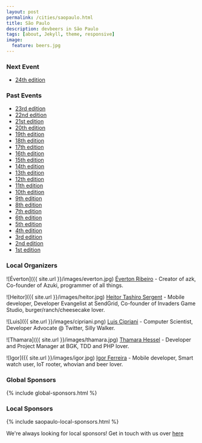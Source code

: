 ```yaml
---
layout: post
permalink: /cities/saopaulo.html
title: São Paulo
description: devbeers in São Paulo
tags: [about, Jekyll, theme, responsive]
image:
  feature: beers.jpg
---
```


### Next Event
* <a href="http://www.eventick.com.br/devbeers-sp-24" target="_blank">24th edition</a>

### Past Events
* <a href="http://www.eventick.com.br/devbeers-sp-23" target="_blank">23rd edition</a>
* <a href="http://www.eventick.com.br/devbeers-sp-22" target="_blank">22nd edition</a>
* <a href="http://www.eventick.com.br/devbeers-sp-21" target="_blank">21st edition</a>
* <a href="http://www.eventick.com.br/devbeers-sp-20" target="_blank">20th edition</a>
* <a href="http://www.eventick.com.br/devbeers-sp-19" target="_blank">19th edition</a>
* <a href="http://www.eventick.com.br/devbeers-sp-18" target="_blank">18th edition</a>
* <a href="http://www.eventick.com.br/devbeers-sp-17" target="_blank">17th edition</a>
* <a href="http://www.eventick.com.br/devbeers-sp-16" target="_blank">16th edition</a>
* <a href="http://www.eventick.com.br/devbeers-sp-15" target="_blank">15th edition</a>
* <a href="http://www.eventick.com.br/devbeers-sp-14" target="_blank">14th edition</a>
* <a href="http://www.eventick.com.br/devbeers-sp-13" target="_blank">13th edition</a>
* <a href="http://www.eventick.com.br/devbeers-sp-12" target="_blank">12th edition</a>
* <a href="http://www.eventick.com.br/devbeers11" target="_blank">11th edition</a>
* <a href="https://www.eventick.com.br/devbeers10" target="_blank">10th edition</a>
* <a href="https://www.eventick.com.br/devbeers9" target="_blank">9th edition</a>
* <a href="https://www.eventick.com.br/devbeers8" target="_blank">8th edition</a>
* <a href="https://www.eventick.com.br/devbeers7" target="_blank">7th edition</a>
* <a href="https://www.eventick.com.br/devbeers6" target="_blank">6th edition</a>
* <a href="https://www.eventick.com.br/devbeers5" target="_blank">5th edition</a>
* <a href="https://www.eventick.com.br/devbeers4" target="_blank">4th edition</a>
* <a href="https://www.eventick.com.br/devbeers3" target="_blank">3rd edition</a>
* <a href="https://www.eventick.com.br/devbeers2" target="_blank">2nd edition</a>
* <a href="https://www.eventick.com.br/devbeers1" target="_blank">1st edition</a>


### Local Organizers
![Éverton]({{ site.url }}/images/everton.jpg)
<a href="https://twitter.com/nuxlli" target="_blank">Éverton Ribeiro</a> - Creator of azk, Co-founder of Azuki, programmer of all things.

![Heitor]({{ site.url }}/images/heitor.jpg)
<a href="https://twitter.com/heitortsergent" target="_blank">Heitor Tashiro Sergent</a> - Mobile developer, Developer Evangelist at SendGrid, Co-founder of Invaders Game Studio, burger/ranch/cheesecake lover.

![Luis]({{ site.url }}/images/cipriani.png)
<a href="https://twitter.com/lfcipriani" target="_blank">Luis Cipriani</a> - Computer Scientist, Developer Advocate @ Twitter, Silly Walker.

![Thamara]({{ site.url }}/images/thamara.jpg)
<a href="https://twitter.com/thamarahessel" target="_blank">Thamara Hessel</a> - Developer and Project Manager at BGK, TDD and PHP lover.

![Igor]({{ site.url }}/images/igor.jpg)
<a href="https://twitter.com/igor_c_ferreira" target="_blank">Igor Ferreira</a> - Mobile developer, Smart watch user, IoT rooter, whovian and beer lover.

### Global Sponsors
{% include global-sponsors.html %}

### Local Sponsors
{% include saopaulo-local-sponsors.html %}

We're always looking for local sponsors! Get in touch with us over [here](mailto:contact@devbeers.io)
